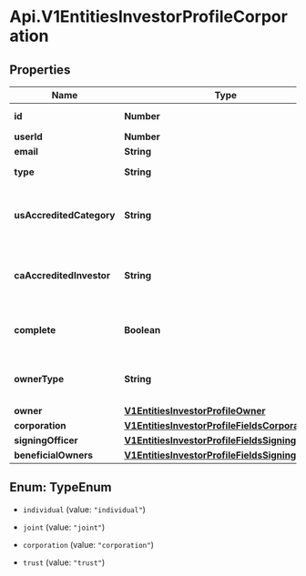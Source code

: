 # Api.V1EntitiesInvestorProfileCorporation

## Properties

Name | Type | Description | Notes
------------ | ------------- | ------------- | -------------
**id** | **Number** | Investor Profile id | [optional] 
**userId** | **Number** | User id | [optional] 
**email** | **String** | User email | [optional] 
**type** | **String** | Investor Profile type | [optional] 
**usAccreditedCategory** | **String** | The United States accredited investor information | [optional] 
**caAccreditedInvestor** | **String** | The Canadian accredited investor information | [optional] 
**complete** | **Boolean** | To check if the profile is complete or not | [optional] 
**ownerType** | **String** | Type of the investor profile owner | [optional] 
**owner** | [**V1EntitiesInvestorProfileOwner**](V1EntitiesInvestorProfileOwner.md) |  | [optional] 
**corporation** | [**V1EntitiesInvestorProfileFieldsCorporation**](V1EntitiesInvestorProfileFieldsCorporation.md) |  | [optional] 
**signingOfficer** | [**V1EntitiesInvestorProfileFieldsSigningOfficer**](V1EntitiesInvestorProfileFieldsSigningOfficer.md) |  | [optional] 
**beneficialOwners** | [**V1EntitiesInvestorProfileFieldsSigningOfficer**](V1EntitiesInvestorProfileFieldsSigningOfficer.md) |  | [optional] 



## Enum: TypeEnum


* `individual` (value: `"individual"`)

* `joint` (value: `"joint"`)

* `corporation` (value: `"corporation"`)

* `trust` (value: `"trust"`)




